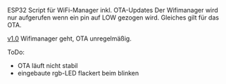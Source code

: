ESP32 Script für WiFi-Manager inkl. OTA-Updates
Der Wifimanager wird nur aufgerufen wenn ein pin auf LOW gezogen wird.
Gleiches gilt für das OTA.

[v1.0](https://img.shields.io/badge/v1.0-red
) Wifimanager geht, OTA unregelmäßig.

ToDo:
- OTA läuft nicht stabil
- eingebaute rgb-LED flackert beim blinken
